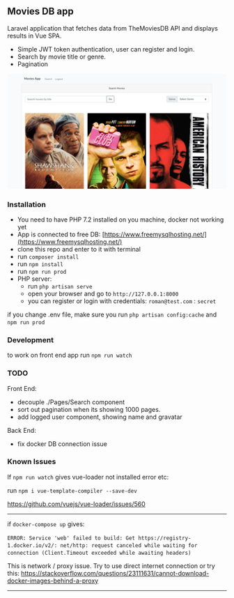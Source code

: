 ## Movies DB app

Laravel application that fetches data from TheMoviesDB API and displays results in Vue SPA.
- Simple JWT token authentication, user can register and login.
- Search by movie title or genre.
- Pagination 

![image](screenshot.png)

### Installation

- You need to have PHP 7.2 installed on you machine, docker not working yet
- App is connected to free DB: [https://www.freemysqlhosting.net/](https://www.freemysqlhosting.net/)
- clone this repo and enter to it with terminal
- run ```composer install```
- run ```npm install```
- run ```npm run prod```
- PHP server:
    - run ```php artisan serve```
    - open your browser and go to ```http://127.0.0.1:8000```
    - you can register or login with credentials: ```roman@test.com``` : ```secret```



if you change .env file, make sure you run ```php artisan config:cache``` and ```npm run prod``` 

### Development

to work on front end app run ```npm run watch```

### TODO

Front End:
- decouple ./Pages/Search component
- sort out pagination when its showing 1000 pages.
- add logged user component, showing name and gravatar

Back End:
- fix docker DB connection issue

### Known Issues

If ```npm run watch``` gives vue-loader not installed error etc:

run ```npm i vue-template-compiler --save-dev```

https://github.com/vuejs/vue-loader/issues/560

---

if ```docker-compose up``` gives:

```ERROR: Service 'web' failed to build: Get https://registry-1.docker.io/v2/: net/http: request canceled while waiting for connection (Client.Timeout exceeded while awaiting headers)```

This is network / proxy issue. Try to use direct internet connection or try this: https://stackoverflow.com/questions/23111631/cannot-download-docker-images-behind-a-proxy

---
